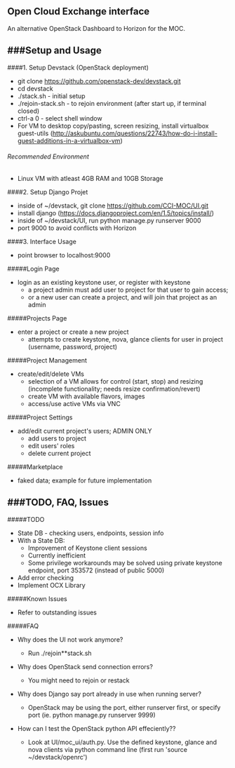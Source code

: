 ## Open Cloud Exchange interface
An alternative OpenStack Dashboard to Horizon for the MOC.

###Setup and Usage
---

####1. Setup Devstack (OpenStack deployment)

* git clone https://github.com/openstack-dev/devstack.git
* cd devstack
* ./stack.sh - initial setup
* ./rejoin-stack.sh - to rejoin environment (after start up, if terminal closed)
* ctrl-a 0 - select shell window
* For VM to desktop copy/pasting, screen resizing, install virtualbox guest-utils (http://askubuntu.com/questions/22743/how-do-i-install-guest-additions-in-a-virtualbox-vm)

###### Recommended Environment

* Linux VM with atleast 4GB RAM and 10GB Storage

####2. Setup Django Projet

* inside of ~/devstack, git clone https://github.com/CCI-MOC/UI.git
* install django (https://docs.djangoproject.com/en/1.5/topics/install/)
* inside of ~/devstack/UI, run python manage.py runserver 9000
* port 9000 to avoid conflicts with Horizon

####3. Interface Usage

* point browser to localhost:9000

#####Login Page

* login as an existing keystone user, or register with keystone
  * a project admin must add user to project for that user to gain access;
  * or a new user can create a project, and will join that project as an admin

#####Projects Page

* enter a project or create a new project
  * attempts to create keystone, nova, glance clients for user in project (username, password, project)

#####Project Management

* create/edit/delete VMs
  * selection of a VM allows for control (start, stop) and resizing (incomplete functionality; needs resize confirmation/revert)
  * create VM with available flavors, images
  * access/use active VMs via VNC

#####Project Settings

* add/edit current project's users; ADMIN ONLY
  * add users to project
  * edit users' roles
  * delete current project

#####Marketplace

* faked data; example for future implementation

###TODO, FAQ, Issues
---

#####TODO

* State DB - checking users, endpoints, session info
* With a State DB:
  * Improvement of Keystone client sessions
  * Currently inefficient
  * Some privilege workarounds may be solved using private keystone endpoint, port 353572 (instead of public 5000)
* Add error checking
* Implement OCX Library

#####Known Issues

* Refer to outstanding issues

#####FAQ

* Why does the UI not work anymore? 
  * Run ./rejoin**stack.sh

* Why does OpenStack send connection errors? 
  * You might need to rejoin or restack 

* Why does Django say port already in use when running server?
  * OpenStack may be using the port, either runserver first, or specify port (ie. python manage.py runserver 9999)

* How can I test the OpenStack python API effeciently??
  * Look at UI/moc_ui/auth.py. Use the defined keystone, glance and nova
    clients via python command line (first run 'source ~/devstack/openrc')
